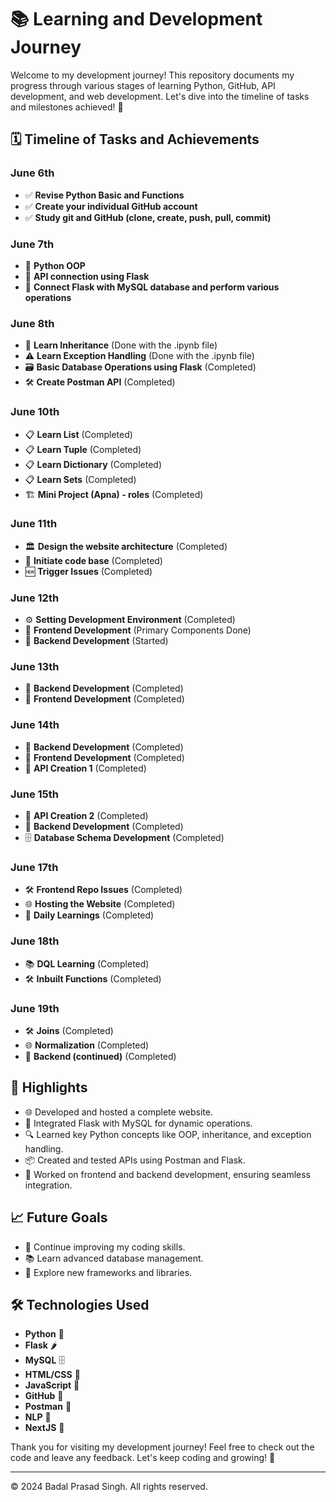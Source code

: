 # 📚 Learning and Development Journey

Welcome to my development journey! This repository documents my progress through various stages of learning Python, GitHub, API development, and web development. Let's dive into the timeline of tasks and milestones achieved! 🚀

## 🗓️ Timeline of Tasks and Achievements

### June 6th
- ✅ **Revise Python Basic and Functions**
- ✅ **Create your individual GitHub account**
- ✅ **Study git and GitHub (clone, create, push, pull, commit)**

### June 7th
- 📝 **Python OOP**
- 🔗 **API connection using Flask**
- 🔄 **Connect Flask with MySQL database and perform various operations**

### June 8th
- 📜 **Learn Inheritance** (Done with the .ipynb file)
- ⚠️ **Learn Exception Handling** (Done with the .ipynb file)
- 🗃️ **Basic Database Operations using Flask** (Completed)
- 🛠️ **Create Postman API** (Completed)

### June 10th
- 📋 **Learn List** (Completed)
- 📋 **Learn Tuple** (Completed)
- 📋 **Learn Dictionary** (Completed)
- 📋 **Learn Sets** (Completed)
- 🏗️ **Mini Project (Apna) - roles** (Completed)

### June 11th
- 🏛️ **Design the website architecture** (Completed)
- 🏁 **Initiate code base** (Completed)
- 🆕 **Trigger Issues** (Completed)

### June 12th
- ⚙️ **Setting Development Environment** (Completed)
- 🎨 **Frontend Development** (Primary Components Done)
- 🔧 **Backend Development** (Started)

### June 13th
- 🔧 **Backend Development** (Completed)
- 🎨 **Frontend Development** (Completed)

### June 14th
- 🔧 **Backend Development** (Completed)
- 🎨 **Frontend Development** (Completed)
- 🔌 **API Creation 1** (Completed)

### June 15th
- 🔌 **API Creation 2** (Completed)
- 🔧 **Backend Development** (Completed)
- 🗄️ **Database Schema Development** (Completed)

### June 17th
- 🛠️ **Frontend Repo Issues** (Completed)
- 🌐 **Hosting the Website** (Completed)
- 📆 **Daily Learnings** (Completed)

### June 18th
- 📚 **DQL Learning** (Completed)
- 🛠️ **Inbuilt Functions** (Completed)

### June 19th
- 🛠️ **Joins** (Completed)
- 🌐 **Normalization** (Completed)
- 📆 **Backend (continued)** (Completed)

## 🌟 Highlights

- 🌐 Developed and hosted a complete website.
- 🔄 Integrated Flask with MySQL for dynamic operations.
- 🔍 Learned key Python concepts like OOP, inheritance, and exception handling.
- 📦 Created and tested APIs using Postman and Flask.
- 🎨 Worked on frontend and backend development, ensuring seamless integration.

## 📈 Future Goals

- 🚀 Continue improving my coding skills.
- 📚 Learn advanced database management.
- 🌟 Explore new frameworks and libraries.

## 🛠️ Technologies Used

- **Python** 🐍
- **Flask** 🌶️
- **MySQL** 🗄️
- **HTML/CSS** 🎨
- **JavaScript** 📜
- **GitHub** 🐙
- **Postman** 🚀
- **NLP** 🚀
- **NextJS** 🚀

Thank you for visiting my development journey! Feel free to check out the code and leave any feedback. Let's keep coding and growing! 🌱

---

© 2024 Badal Prasad Singh. All rights reserved.
